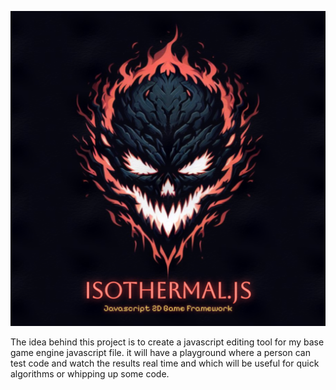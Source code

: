 ![alt text](https://github.com/HorrellTech/Isothermal-js/blob/96ce3c9bc882ddd107d1b8f260101ab94579bce7/isothermalLogo%20(20240331111417).png?raw=true)

The idea behind this project is to create a javascript editing tool 
for my base game engine javascript file. it will have a playground where a person
can test code and watch the results real time and which will be
useful for quick algorithms or whipping up some code.

